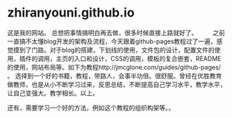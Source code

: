 # zhiranyouni.github.io
这是我的网站。
总想把事情搞明白再去做，很多时候直接上路就好了。          之前一直搞不太懂blog开发的架构及流程，今天跟着github-pages教程过了一遍，感觉摸到了门路。对于blog的搭建，下划线的使用，文件包的设计，配置文件的使用，插件的调用，主页的入口和设计，CSS的调用，模板的复合嵌套，README的使用，网站布局等。如下为教程http://jmcglone.com/guides/github-pages/ 。 选择到一个好的书籍，教程，带路人，会事半功倍。很舒服。曾经在优胜教育做教师，也是从小不断学习过来，反思总结，不断提高自己学习水平，教学水平，让自己变强大。教学相长。以上。        

还有，需要学习一个好的方法，例如这个教程的组织构架等。。
